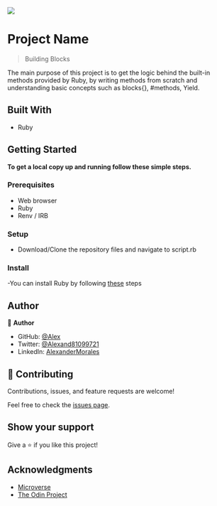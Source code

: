 ![](https://img.shields.io/badge/Microverse-blueviolet)

# Project Name

> Building Blocks

The main purpose of this project is to get the logic behind the built-in methods provided by Ruby, by writing methods from scratch and understanding basic concepts such as blocks{}, #methods, Yield.


## Built With

- Ruby

## Getting Started

**To get a local copy up and running follow these simple steps.**

### Prerequisites

- Web browser
- Ruby
- Renv / IRB

### Setup

- Download/Clone the repository files and navigate to script.rb

### Install

-You can install Ruby by following [these](https://www.theodinproject.com/paths/full-stack-ruby-on-rails/courses/ruby-programming/lessons/installing-ruby-ruby-programming) steps

## Author

👤 **Author**

- GitHub: [@Alex](https://github.com/alexandermorales-dev/)
- Twitter: [@Alexand81099721 ](https://twitter.com/Alexand81099721)
- LinkedIn: [AlexanderMorales](https://www.linkedin.com/in/alexander-morales-b8539898/)

## 🤝 Contributing

Contributions, issues, and feature requests are welcome!

Feel free to check the [issues page](../../issues/).

## Show your support

Give a ⭐️ if you like this project!

## Acknowledgments

- [Microverse](https://www.microverse.org/)
- [The Odin Project](https://www.theodinproject.com/)
